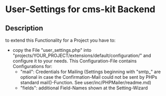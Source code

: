# User-Settings for cms-kit Backend

## Description

to extend this Functionality for a Project you have to:

* copy the File "user_settings.php" into "projects/YOUR_PROJECT/extensions/default/configuration/" and configure it to your needs. This Configuration-File contains Configurations for:
  * "mail": Credentials for Mailing (Settings beginning with "smtp_" are optional in case the Confirmation-Mail could not be sent by PHPs standard mail()-Function. See user/inc/PHPMailer/readme.md)
  * "fields": additional Field-Names shown at the Setting-Wizard
